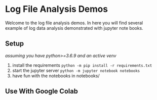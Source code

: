 # Log File Analysis Demos

Welcome to the log file analysis demos. 
In here you will find several example of log data analysis demonstrated with jupyter note books.

## Setup
*assuming you have python>=3.6.9 and an active venv*
1. install the requirements `python -m pip install -r requirements.txt`
2. start the jupyter server `python -m jupyter notebook notebooks`
3. have fun with the notebooks in notebooks/

## Use With Google Colab
